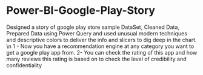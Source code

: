 # Power-BI-Google-Play-Story
Designed a story of google play store sample DataSet, Cleaned Data, Prepared Data using Power Query and used unusual modern techniques and descriptive colors to deliver the info and slicers to dig deep in the chart.
\n
1 - Now you have a recommendation engine at any category you want to get a google play app from.
2- You can check the rating of this app and how many reviews this rating is based on to check the level of credibility and confidentiality
